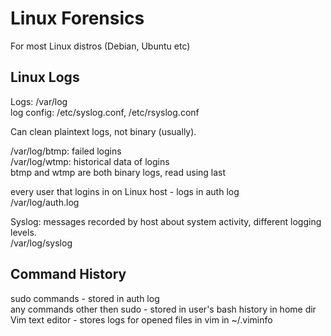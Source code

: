 # Linux Forensics    
For most Linux distros (Debian, Ubuntu etc)    
## Linux Logs
Logs: /var/log     
log config: /etc/syslog.conf, /etc/rsyslog.conf     

Can clean plaintext logs, not binary (usually).          

/var/log/btmp: failed logins    
/var/log/wtmp: historical data of logins    
btmp and wtmp are both binary logs, read using last    

every user that logins in on Linux host - logs in auth log    
/var/log/auth.log    

Syslog: messages recorded by host about system activity, different logging levels.    
/var/log/syslog   

## Command History    
sudo commands - stored in auth log    
any commands other then sudo - stored in user's bash history in home dir      
Vim text editor - stores logs for opened files in vim in ~/.viminfo      
